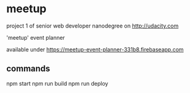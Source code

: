 # meetup

project 1 of senior web developer nanodegree on http://udacity.com

'meetup' event planner

available under https://meetup-event-planner-331b8.firebaseapp.com

## commands 
npm start
npm run build
npm run deploy
